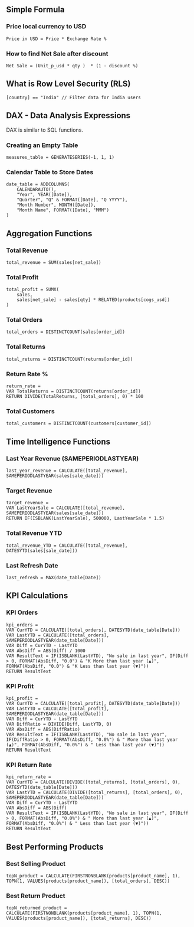 ## Simple Formula

### Price local currency to USD
```DAX
Price in USD = Price * Exchange Rate %
```

### How to find Net Sale after discount
```DAX
Net Sale = (Unit_p_usd * qty )  * (1 - discount %)
```

## What is Row Level Security (RLS)
```DAX
[country] == "India" // Filter data for India users
```

## DAX - Data Analysis Expressions
DAX is similar to SQL functions.

### Creating an Empty Table
```DAX
measures_table = GENERATESERIES(-1, 1, 1)
```

### Calendar Table to Store Dates
```DAX
date_table = ADDCOLUMNS(
    CALENDARAUTO(),
    "Year", YEAR([Date]),
    "Quarter", "Q" & FORMAT([Date], "Q YYYY"),
    "Month Number", MONTH([Date]),
    "Month Name", FORMAT([Date], "MMM")
)
```

## Aggregation Functions

### Total Revenue
```DAX
total_revenue = SUM(sales[net_sale])
```

### Total Profit
```DAX
total_profit = SUMX(
    sales,
    sales[net_sale] - sales[qty] * RELATED(products[cogs_usd])
)
```

### Total Orders
```DAX
total_orders = DISTINCTCOUNT(sales[order_id])
```

### Total Returns
```DAX
total_returns = DISTINCTCOUNT(returns[order_id])
```

### Return Rate %
```DAX
return_rate = 
VAR TotalReturns = DISTINCTCOUNT(returns[order_id])
RETURN DIVIDE(TotalReturns, [total_orders], 0) * 100
```

### Total Customers
```DAX
total_customers = DISTINCTCOUNT(customers[customer_id])
```

## Time Intelligence Functions

### Last Year Revenue (SAMEPERIODLASTYEAR)
```DAX
last_year_revenue = CALCULATE([total_revenue], SAMEPERIODLASTYEAR(sales[sale_date]))
```

### Target Revenue
```DAX
target_revenue = 
VAR LastYearSale = CALCULATE([total_revenue], SAMEPERIODLASTYEAR(sales[sale_date]))
RETURN IF(ISBLANK(LastYearSale), 500000, LastYearSale * 1.5)
```

### Total Revenue YTD
```DAX
total_revenue_YTD = CALCULATE([total_revenue], DATESYTD(sales[sale_date]))
```

### Last Refresh Date
```DAX
last_refresh = MAX(date_table[Date])
```

## KPI Calculations

### KPI Orders
```DAX
kpi_orders = 
VAR CurYTD = CALCULATE([total_orders], DATESYTD(date_table[Date]))
VAR LastYTD = CALCULATE([total_orders], SAMEPERIODLASTYEAR(date_table[Date]))
VAR Diff = CurYTD - LastYTD
VAR AbsDiff = ABS(Diff) / 1000
VAR ResultText = IF(ISBLANK(LastYTD), "No sale in last year", IF(Diff > 0, FORMAT(AbsDiff, "0.0") & "K More than last year (▲)", FORMAT(AbsDiff, "0.0") & "K Less than last year (▼)"))
RETURN ResultText
```

### KPI Profit
```DAX
kpi_profit = 
VAR CurYTD = CALCULATE([total_profit], DATESYTD(date_table[Date]))
VAR LastYTD = CALCULATE([total_profit], SAMEPERIODLASTYEAR(date_table[Date]))
VAR Diff = CurYTD - LastYTD
VAR DiffRatio = DIVIDE(Diff, LastYTD, 0)
VAR AbsDiff = ABS(DiffRatio)
VAR ResultText = IF(ISBLANK(LastYTD), "No sale in last year", IF(DiffRatio > 0, FORMAT(AbsDiff, "0.0%") & " More than last year (▲)", FORMAT(AbsDiff, "0.0%") & " Less than last year (▼)"))
RETURN ResultText
```

### KPI Return Rate
```DAX
kpi_return_rate = 
VAR CurYTD = CALCULATE(DIVIDE([total_returns], [total_orders], 0), DATESYTD(date_table[Date]))
VAR LastYTD = CALCULATE(DIVIDE([total_returns], [total_orders], 0), SAMEPERIODLASTYEAR(date_table[Date]))
VAR Diff = CurYTD - LastYTD
VAR AbsDiff = ABS(Diff)
VAR ResultText = IF(ISBLANK(LastYTD), "No sale in last year", IF(Diff > 0, FORMAT(AbsDiff, "0.0%") & " More than last year (▲)", FORMAT(AbsDiff, "0.0%") & " Less than last year (▼)"))
RETURN ResultText
```

## Best Performing Products

### Best Selling Product
```DAX
topN_product = CALCULATE(FIRSTNONBLANK(products[product_name], 1), TOPN(1, VALUES(products[product_name]), [total_orders], DESC))
```

### Best Return Product
```DAX
topN_returned_product = CALCULATE(FIRSTNONBLANK(products[product_name], 1), TOPN(1, VALUES(products[product_name]), [total_returns], DESC))
```
